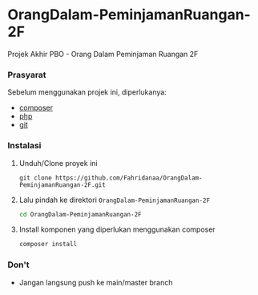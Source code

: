 # OrangDalam-PeminjamanRuangan-2F

Projek Akhir PBO - Orang Dalam Peminjaman Ruangan 2F

### Prasyarat

Sebelum menggunakan projek ini, diperlukanya:

- [composer](https://getcomposer.org/)
- [php](https://www.php.net/downloads.php)
- [git](https://git-scm.com/)

### Instalasi

1. Unduh/Clone proyek ini
   ```git
   git clone https://github.com/Fahridanaa/OrangDalam-PeminjamanRuangan-2F.git
   ```
2. Lalu pindah ke direktori `OrangDalam-PeminjamanRuangan-2F`
   ```sh
   cd OrangDalam-PeminjamanRuangan-2F
   ```
3. Install komponen yang diperlukan menggunakan composer
   ```sh
   composer install
   ```

### Don't

- Jangan langsung push ke main/master branch

